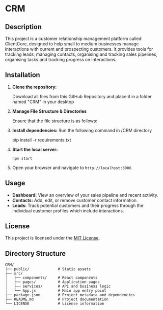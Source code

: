 # CRM

## Description

This project is a customer relationship management platform called ClientCore, designed to help small to medium businesses manage interactions with current and prospecting customers. It provides tools for tracking leads, managing contacts, organising and tracking sales pipelines, organising tasks and tracking progress on interactions.

## Installation

1. **Clone the repository:**
    
    Download all files from this GitHub Repository and place it in a folder named "CRM" in your desktop
    
2. **Manage File Structure & Directories**

    Ensure that the file structure is as follows:

    

2. **Install dependencies:**
    Run the following command in /CRM directory
    
    pip install -r requirements.txt 
    

3. **Start the local server:**
    ```
    npm start
    ```

4. Open your browser and navigate to `http://localhost:3000`.

## Usage

- **Dashboard:** View an overview of your sales pipeline and recent activity.
- **Contacts:** Add, edit, or remove customer contact information.
- **Leads:** Track potential customers and their progress through the individual customer profiles which include interactions.

## License

This project is licensed under the [MIT License](LICENSE).

## Directory Structure

```
CRM/
├── public/             # Static assets
├── src/
│   ├── components/     # React components
│   ├── pages/          # Application pages
│   ├── services/       # API and business logic
│   └── App.js          # Main app entry point
├── package.json        # Project metadata and dependencies
├── README.md           # Project documentation
└── LICENSE             # License information
```